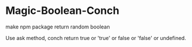 # Magic-Boolean-Conch
make npm package return random boolean

Use ask method, conch return true or 'true' or false or 'false' or undefined.
